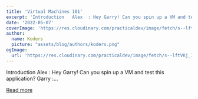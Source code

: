 ```yaml
---
title: 'Virtual Machines 101'
excerpt: 'Introduction   Alex  : Hey Garry! Can you spin up a VM and test this application? Garry :...'
date: '2022-05-07'
coverImage: 'https://res.cloudinary.com/practicaldev/image/fetch/s--lftVKj_I--/c_imagga_scale,f_auto,fl_progressive,h_420,q_auto,w_1000/https://dev-to-uploads.s3.amazonaws.com/uploads/articles/c2jc06l6fp3zzg52fl01.jpg'
author:
  name: Koders
  picture: "assets/blog/authors/koders.png"
ogImage:
  url: 'https://res.cloudinary.com/practicaldev/image/fetch/s--lftVKj_I--/c_imagga_scale,f_auto,fl_progressive,h_420,q_auto,w_1000/https://dev-to-uploads.s3.amazonaws.com/uploads/articles/c2jc06l6fp3zzg52fl01.jpg'
---
```


Introduction   Alex  : Hey Garry! Can you spin up a VM and test this application? Garry :...

[Read more](https://dev.to/kcdchennai/virtual-machines-101-2gmg)
